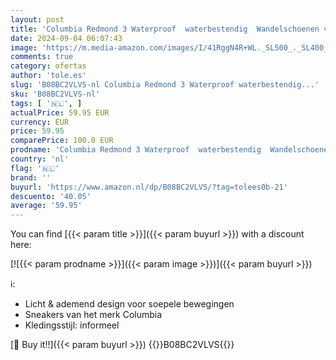 ```yaml
---
layout: post
title: 'Columbia Redmond 3 Waterproof  waterbestendig  Wandelschoenen voor Heren  Bruin  Pebble/Dark Sienna   43.5 EU'
date: 2024-09-04 06:07:43
image: 'https://m.media-amazon.com/images/I/41RggN4R+WL._SL500_._SL400_.jpg'
comments: true
category: ofertas
author: 'tole.es'
slug: 'B08BC2VLVS-nl Columbia Redmond 3 Waterproof waterbestendig...'
sku: 'B08BC2VLVS-nl'
tags: [ '🇳🇱', ]
actualPrice: 59.95 EUR
currency: EUR
price: 59.95
comparePrice: 100.0 EUR
prodname: 'Columbia Redmond 3 Waterproof  waterbestendig  Wandelschoenen voor Heren  Bruin  Pebble/Dark Sienna   43.5 EU'
country: 'nl'
flag: '🇳🇱'
brand: ''
buyurl: 'https://www.amazon.nl/dp/B08BC2VLVS/?tag=tolees0b-21'
descuento: '40.05'
average: '59.95'
---
```


You can find [{{< param title >}}]({{< param buyurl >}}) with a discount here:

[![{{< param prodname >}}]({{< param image >}})]({{< param buyurl >}})

ℹ️:

- Licht & ademend design voor soepele bewegingen
- Sneakers van het merk Columbia
- Kledingsstijl: informeel

[🛒 Buy it!!]({{< param buyurl >}})
{{<world>}}B08BC2VLVS{{</world>}}
